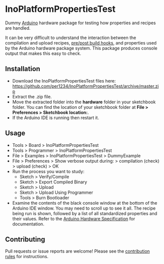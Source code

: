 InoPlatformPropertiesTest
==========
Dummy [Arduino](https://arduino.cc) hardware package for testing how properties and recipes are handled.

It can be very difficult to understand the interaction between the compilation and upload recipes, [pre/post build hooks](https://github.com/arduino/Arduino/wiki/Arduino-IDE-1.5-3rd-party-Hardware-specification#pre-and-post-build-hooks-since-ide-165), and properties used by the Arduino hardware package system. This package produces console output that makes this easy to check.

## Installation
- Download the InoPlatformPropertiesTest files here: https://github.com/per1234/InoPlatformPropertiesTest/archive/master.zip
- Extract the .zip file.
- Move the extracted folder into the **hardware** folder in your sketchbook folder. You can find the location of your sketchbook folder at **File > Preferences > Sketchbook location:**.
- If the Arduino IDE is running then restart it.


## Usage
- Tools > Board > InoPlatformPropertiesTest
- Tools > Programmer > InoPlatformPropertiesTest
- File > Examples > InoPlatformPropertiesTest > DummyExample
- File > Preferences > Show verbose output during: > compilation (check) > upload (check) > OK
- Run the process you want to study:
  - Sketch > Verify/Compile
  - Sketch > Export Compiled Binary
  - Sketch > Upload
  - Sketch > Upload Using Programmer
  - Tools > Burn Bootloader
- Examine the contents of the black console window at the bottom of the Arduino IDE window. You may need to scroll up to see it all. The recipe being run is shown, followed by a list of all standardized properties and their values. Refer to the [Arduino Hardware Specification](https://github.com/arduino/Arduino/wiki/Arduino-IDE-1.5-3rd-party-Hardware-specification) for documentation.


## Contributing
Pull requests or issue reports are welcome! Please see the [contribution rules](https://github.com/per1234/InoPlatformPropertiesTest/blob/master/.github/CONTRIBUTING.md) for instructions.
